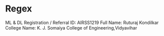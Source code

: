 # Regex
ML &amp; DL  Registration / Referral ID: AIRSS1219  Full Name: Ruturaj Kondilkar  College Name: K. J. Somaiya College of Engineering,Vidyavihar
